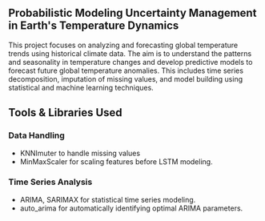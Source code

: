 ## Probabilistic Modeling Uncertainty Management in Earth's Temperature Dynamics
This project focuses on analyzing and forecasting global temperature trends using historical climate data. The aim is to understand the patterns and seasonality in temperature changes and develop predictive models to forecast future global temperature anomalies. This includes time series decomposition, imputation of missing values, and model building using statistical and machine learning techniques.

## Tools & Libraries Used
### Data Handling
- KNNImuter to handle missing values
- MinMaxScaler for scaling features before LSTM modeling.

### Time Series Analysis
- ARIMA, SARIMAX for statistical time series modeling.
- auto_arima for automatically identifying optimal ARIMA parameters.
